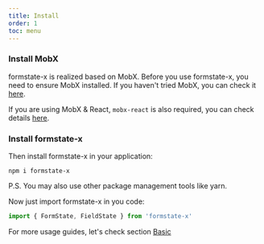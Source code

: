 ```yaml
---
title: Install
order: 1
toc: menu
---
```


### Install MobX

formstate-x is realized based on MobX. Before you use formstate-x, you need to ensure MobX installed. If you haven't tried MobX, you can check it [here](https://mobx.js.org).

If you are using MobX & React, `mobx-react` is also required, you can check details [here](https://mobx.js.org/react-integration.html).

### Install formstate-x

Then install formstate-x in your application:

```shell
npm i formstate-x
```

P.S. You may also use other package management tools like yarn.

Now just import formstate-x in you code:

```ts
import { FormState, FieldState } from 'formstate-x'
```

For more usage guides, let's check section [Basic](#TODO)
